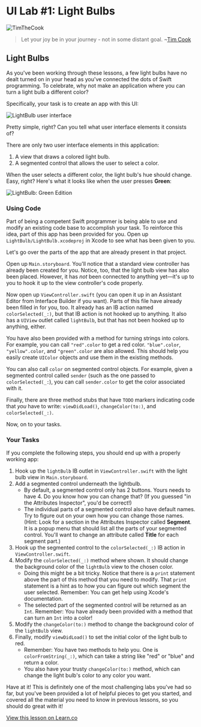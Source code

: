 # UI Lab #1: Light Bulbs

![TimTheCook](http://i.imgur.com/jSa4ACP.png?1)

> Let your joy be in your journey - not in some distant goal. ~[Tim Cook](https://en.wikipedia.org/wiki/Tim_Cook)



## Light Bulbs

As you've been working through these lessons, a few light bulbs have no dealt turned on in your head as you've connected the dots of Swift programming. To celebrate, why not make an application where you can turn a light bulb a different color?

Specifically, your task is to create an app with this UI:

![LightBulb user interface](http://i.imgur.com/zydvVvj.png)

Pretty simple, right? Can you tell what user interface elements it consists of?

There are only two user interface elements in this application:

1. A view that draws a colored light bulb.
2. A segmented control that allows the user to select a color.

When the user selects a different color, the light bulb's hue should change. Easy, right? Here's what it looks like when the user presses **Green**:

![LightBulb: Green Edition](http://i.imgur.com/m5aboWl.png)

### Using Code

Part of being a competent Swift programmer is being able to use and modify an existing code base to accomplish your task. To reinforce this idea, part of this app has been provided for you. Open up `LightBulb/LightBulb.xcodeproj` in Xcode to see what has been given to you.

Let's go over the parts of the app that are already present in that project.

Open up `Main.storyboard`. You'll notice that a standard view controller has already been created for you. Notice, too, that the light bulb view has also been placed. However, it has _not_ been connected to anything yet—it's up to you to hook it up to the view controller's code properly.

Now open up `ViewController.swift` (you can open it up in an Assistant Editor from Interface Builder if you want). Parts of this file have already been filled in for you, too. It already has an IB action named `colorSelected(_:)`, but that IB action is not hooked up to anything. It also has a `UIView` outlet called `lightBulb`, but that has not been hooked up to anything, either.

You have also been provided with a method for turning strings into colors. For example, you can call `"red".color` to get a red color. `"blue".color`, `"yellow".color`, and `"green".color` are also allowed. This should help you easily create `UIColor` objects and use them in the existing methods.

You can also call `color` on segmented control objects. For example, given a segmented control called `sender` (such as the one passed to `colorSelected(_:`), you can call `sender.color` to get the color associated with it.

Finally, there are three method stubs that have `TODO` markers indicating code that _you_ have to write: `viewDidLoad()`, `changeColor(to:)`, and `colorSelected(_:)`.

Now, on to your tasks.

### Your Tasks

If you complete the following steps, you should end up with a properly working app:

1. Hook up the `lightBulb` IB outlet in `ViewController.swift` with the light bulb view in `Main.storyboard`.
2. Add a segmented control underneath the lightbulb.
	* By default, a segmented control only has 2 buttons. Yours needs to have 4. Do you know how you can change that? (If you guessed "in the Attributes Inspector", you'd be correct!)
	* The individual parts of a segmented control also have default names. Try to figure out on your own how you can change those names. (Hint: Look for a section in the Attributes Inspector called **Segment**. It is a popup menu that should list all the parts of your segmented control. You'll want to change an attribute called **Title** for each segment part.)
3. Hook up the segmented control to the `colorSelected(_:)` IB action in `ViewController.swift`.
4. Modify the `colorSelected(_:)` method where shown. It should change the background color of the `lightBulb` view to the chosen color.
	* Doing this might be a bit tricky. Notice that there is a `print` statement above the part of this method that you need to modify. That `print` statement is a hint as to how you can figure out which segment the user selected. Remember: You can get help using Xcode's documentation.
	* The selected part of the segmented control will be returned as an `Int`. Remember: You have already been provided with a method that can turn an `Int` into a color!
5. Modify the `changeColor(to:)` method to change the background color of the `lightBulb` view.
6. Finally, modify `viewDidLoad()` to set the initial color of the light bulb to red.
	* Remember: You have two methods to help you. One is `colorFromString(_:)`, which can take a string like "red" or "blue" and return a color.
	* You also have your trusty `changeColor(to:)` method, which can change the light bulb's color to any color you want.

Have at it! This is definitely one of the most challenging labs you've had so far, but you've been provided a lot of helpful pieces to get you started, and covered all the material you need to know in previous lessons, so you should do great with it!

<a href='https://learn.co/lessons/UILab01' data-visibility='hidden'>View this lesson on Learn.co</a>

